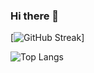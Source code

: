 ### Hi there 👋

[![GitHub Streak](https://streak-stats.demolab.com/?user=ItsAlphaHelix&theme=dark)]




![Top Langs](https://github-readme-stats.vercel.app/api/top-langs/?username=ItsAlphaHelix&exclude_repo=github-readme-stats,ItsAlphaHelix.github.io)
